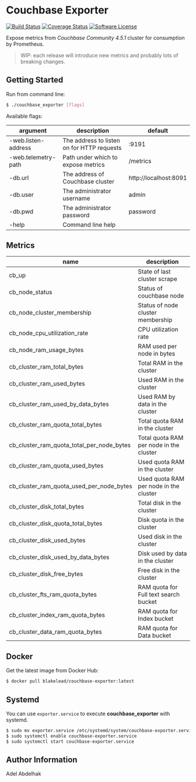 Couchbase Exporter
==================

[![Build Status](https://travis-ci.org/blakelead/couchbase_exporter.svg?branch=master)](https://travis-ci.org/blakelead/couchbase_exporter)
[![Coverage Status](https://coveralls.io/repos/github/blakelead/couchbase_exporter/badge.svg?branch=master)](https://coveralls.io/github/blakelead/couchbase_exporter?branch=master)
[![Software License](https://img.shields.io/badge/license-MIT-green.svg)](/LICENSE.txt)

Expose metrics from *Couchbase Community 4.5.1* cluster for consumption by Prometheus.

> WIP: each release will introduce new metrics and probably lots of breaking changes.

Getting Started
---------------

Run from command line:

```bash
$ ./couchbase_exporter [flags]
```

Available flags:

| argument            | description                                | default               |
|---------------------|--------------------------------------------|-----------------------|
| -web.listen-address | The address to listen on for HTTP requests | :9191                 |
| -web.telemetry-path | Path under which to expose metrics         | /metrics              |
| -db.url             | The address of Couchbase cluster           | http://localhost:8091 |
| -db.user            | The administrator username                 | admin                 |
| -db.pwd             | The administrator password                 | password              |
| -help               | Command line help                          |                       |

Metrics
-------

| name                                      | description                             |
|-------------------------------------------|-----------------------------------------|
| cb_up                                     | State of last cluster scrape            |
| cb_node_status                            | Status of couchbase node                |
| cb_node_cluster_membership                | Status of node cluster membership       |
| cb_node_cpu_utilization_rate              | CPU utilization rate                    |
| cb_node_ram_usage_bytes                   | RAM used per node in bytes              |
| cb_cluster_ram_total_bytes                | Total RAM in the cluster                |
| cb_cluster_ram_used_bytes                 | Used RAM in the cluster                 |
| cb_cluster_ram_used_by_data_bytes         | Used RAM by data in the cluster         |
| cb_cluster_ram_quota_total_bytes          | Total quota RAM in the cluster          |
| cb_cluster_ram_quota_total_per_node_bytes | Total quota RAM per node in the cluster |
| cb_cluster_ram_quota_used_bytes           | Used quota RAM in the cluster           |
| cb_cluster_ram_quota_used_per_node_bytes  | Used quota RAM per node in the cluster  |
| cb_cluster_disk_total_bytes               | Total disk in the cluster               |
| cb_cluster_disk_quota_total_bytes         | Disk quota in the cluster               |
| cb_cluster_disk_used_bytes                | Used disk in the cluster                |
| cb_cluster_disk_used_by_data_bytes        | Disk used by data in the cluster        |
| cb_cluster_disk_free_bytes                | Free disk in the cluster                |
| cb_cluster_fts_ram_quota_bytes            | RAM quota for Full text search bucket   |
| cb_cluster_index_ram_quota_bytes          | RAM quota for Index bucket              |
| cb_cluster_data_ram_quota_bytes           | RAM quota for Data bucket               |

Docker
------

Get the latest image from Docker Hub:

```bash
$ docker pull blakelead/couchbase-exporter:latest
```

Systemd
-------

You can use `exporter.service` to execute **couchbase_exporter** with systemd.

```bash
$ sudo mv exporter.service /etc/systemd/system/couchbase-exporter.service
$ sudo systemctl enable couchbase-exporter.service
$ sudo systemctl start couchbase-exporter.service
```

Author Information
------------------

Adel Abdelhak